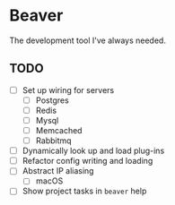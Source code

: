 # Beaver

The development tool I've always needed.

## TODO

- [ ] Set up wiring for servers
  - [ ] Postgres
  - [ ] Redis
  - [ ] Mysql
  - [ ] Memcached
  - [ ] Rabbitmq
- [ ] Dynamically look up and load plug-ins
- [ ] Refactor config writing and loading
- [ ] Abstract IP aliasing
  - [ ] macOS
- [ ] Show project tasks in `beaver` help
